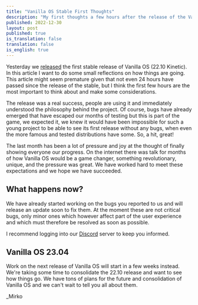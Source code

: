```yaml
---
title: "Vanilla OS Stable First Thoughts"
description: "My first thoughts a few hours after the release of the Vanilla OS stable."
published: 2022-12-30
layout: post
published: true
is_translation: false
translation: false
is_english: true
---
```


Yesterday we [released](https://vanillaos.org/2022/12/29/vanilla-os-22-10-kinetic.html)
the first stable release of Vanilla OS (22.10 Kinetic). In this article I want
to do some small reflections on how things are going. This article might seem
premature given that not even 24 hours have passed since the release of the
stable, but I think the first few hours are the most important to think about
and make some considerations.

The release was a real success, people are using it and immediately understood
the philosophy behind the project. Of course, bugs have already emerged that
have escaped our months of testing but this is part of the game, we expected it,
we knew it would have been impossible for such a young project to be able to
see its first release without any bugs, when even the more famous and tested
distributions have some. So, a hit, great!

The last month has been a lot of pressure and joy at the thought of finally
showing everyone our progress. On the internet there was talk for months of how
Vanilla OS would be a game changer, something revolutionary, unique, and the
pressure was great. We have worked hard to meet these expectations and we hope
we have succeeded.

## What happens now?

We have already started working on the bugs you reported to us and will release
an update soon to fix them. At the moment these are not critical bugs, only
minor ones which however affect part of the user experience and which must
therefore be resolved as soon as possible.

I recommend logging into our [Discord](https://discord.gg/3cD2Q7Ht3S) server to 
keep you informed.

## Vanilla OS 23.04

Work on the next release of Vanilla OS will start in a few weeks instead. We're
taking some time to consolidate the 22.10 release and want to see how things go.
We have tons of plans for the future and consolidation of Vanilla OS and we
can't wait to tell you all about them.

_Mirko
